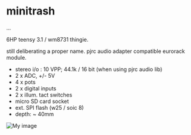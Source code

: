 # minitrash
...



6HP teensy 3.1 / wm8731 thingie.

still deliberating a proper name. pjrc audio adapter compatible eurorack module.

- stereo i/o  : 10 VPP; 44.1k / 16 bit (when using pjrc audio lib)
- 2 x ADC, +/- 5V
- 4 x pots
- 2 x digital inputs
- 2 x illum. tact switches
- micro SD card socket
- ext. SPI flash (w25 / soic 8)
- depth: ~ 40mm


![My image](https://farm8.staticflickr.com/7615/17264546385_cec048eaee_z.jpg)
